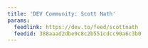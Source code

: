 ```yaml
---
title: 'DEV Community: Scott Nath'
params:
  feedlink: https://dev.to/feed/scottnath
  feedid: 388aaad2dbe9c8c2b551cdcc90a6c3b0
---
```

